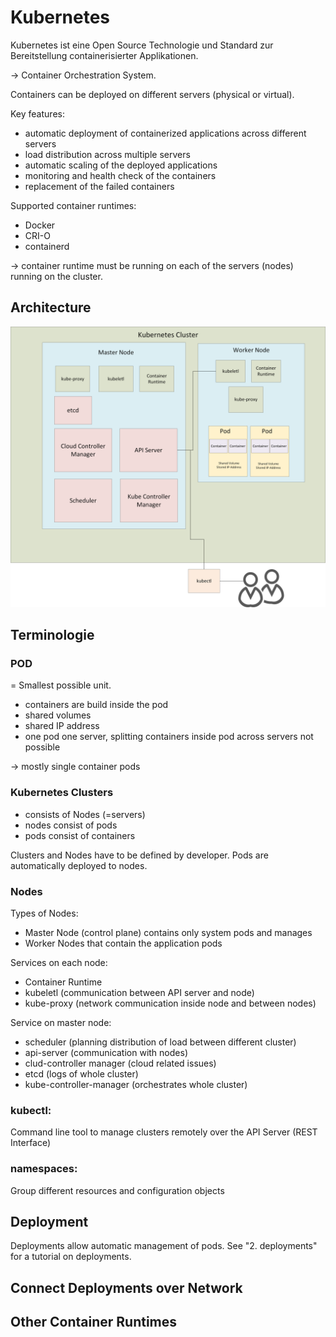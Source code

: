 # Kubernetes

Kubernetes ist eine Open Source Technologie und Standard zur Bereitstellung containerisierter Applikationen.

-> Container Orchestration System.

Containers can be deployed on different servers (physical or virtual).

Key features:
- automatic deployment of containerized applications across different servers
- load distribution across multiple servers
- automatic scaling of the deployed applications
- monitoring and health check of the containers
- replacement of the failed containers

Supported container runtimes:
- Docker
- CRI-O
- containerd

-> container runtime must be running on each of the servers (nodes) running on the cluster.

## Architecture

![label](overview.png)


## Terminologie

### POD

= Smallest possible unit.
- containers are build inside the pod
- shared volumes
- shared IP address
- one pod one server, splitting containers inside pod across servers not possible

-> mostly single container pods

### Kubernetes Clusters

- consists of Nodes (=servers)
- nodes consist of pods
- pods consist of containers

Clusters and Nodes have to be defined by developer.
Pods are automatically deployed to nodes.

### Nodes

Types of Nodes:
- Master Node (control plane) contains only system pods and manages
- Worker Nodes that contain the application pods

Services on each node:
- Container Runtime
- kubeletl (communication between API server and node)
- kube-proxy (network communication inside node and between nodes)

Service on master node:
- scheduler (planning distribution of load between different cluster)
- api-server (communication with nodes)
- clud-controller manager (cloud related issues)
- etcd (logs of whole cluster)
- kube-controller-manager (orchestrates whole cluster)

### kubectl:

Command line tool to manage clusters remotely over the API Server (REST Interface)

### namespaces:

Group different resources and configuration objects

## Deployment
Deployments allow automatic management of pods. See "2. deployments" for a tutorial on deployments.

## Connect Deployments over Network

## Other Container Runtimes